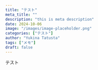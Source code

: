 ```yaml
---
title: "テスト"
meta_title: ""
description: "this is meta description"
date: 2024-10-06
image: "/images/image-placeholder.png"
categories: ["テスト"]
author: "Yukina Tatusta"
tags: ["メモ"]
draft: false
---
```


テスト